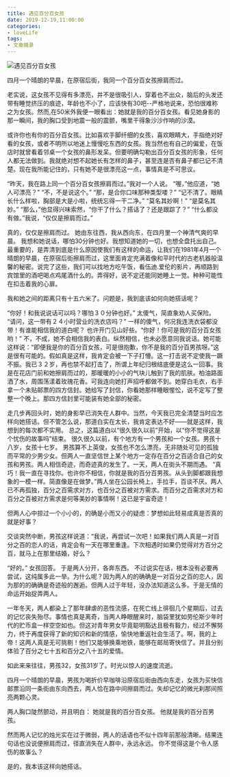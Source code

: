 ```yaml
---
title: 遇见百分百女孩
date: 2019-12-19,11:00:00
categories:
- loveLife
tags:
- 文章摘录
---
```

![遇见百分百女孩](遇见百分百女孩.jpg)

四月一个晴朗的早晨，在原宿后街，我同一个百分百女孩擦肩而过。

老实说，这女孩不见得有多漂亮，并不是很吸引人，穿着也不出众，脑后的头发还带有睡觉挤压的痕迹，年龄也不小了，应该快有30吧--严格地说来，恐怕很难称之为女孩。然而,在50米外我便一眼看出：她就是我的百分百女孩。看见她身影的那一瞬间，我的胸口受到地震一般的震颤，嘴里干得象沙沙作响的沙漠。

或许你也有你的百分百女孩。比如喜欢手脚纤细的女孩，喜欢眼睛大，手指绝对好看的女孩，或者不明所以地迷上慢慢吃东西的女孩。我当然也有自己的偏爱，在饭店时就曾看着邻桌一个女孩的鼻形发呆。但要明确勾勒出百分百女孩的形象，任何人都无法做到。我就绝对想不起她长有怎样的鼻子，甚至连是否有鼻子都已记不清楚。现在我所能记住的，只有她不是很漂亮这一点，事情真是不可思议。

“昨天，我在路上同一个百分百女孩擦肩而过。”我对一个人说。
“喔，”他应道，“她人可漂亮？”
“不，不是说这个。”
“那，是合你口味那种类型喽？”
“记不清了。眼睛长什么样啦，胸部是大是小啦，统统忘得一干二净。”
“莫名其妙啊！”
“是莫名其妙。”
“那么，”他显得兴味索然，“你干了什么？搭话了？还是跟踪了？”
“什么都没有做。”我说，“仅仅是擦肩而过。”

真的，仅仅是擦肩而过。
她由东往西，我从西向东，在四月里一个神清气爽的早晨。
我想和她说话，哪怕30分钟也好。我想知道她的一切，也想全盘托出自己。最重要的，是弄清到底是什么原因使我们有这样的命运，让我们在1981年4月一个晴朗的早晨，在原宿后街擦肩而过，这里面肯定充满着像和平时代的古老机器般温馨的秘密。说完了这些，我们可以找地方吃午饭，看伍迪.爱伦的影片，再顺路到宾馆里的酒吧喝点鸡尾酒什么的。弄得好，说不定还能同她睡上一觉。种种可能性在扣击着我的心扉。

我和她之间的距离只有十五六米了。问题是，我到底该如何向她搭话呢？

“你好！和我说说话可以吗？哪怕３０分钟也好。”
太傻气，简直象劝人买保险。
“请问，这一带有２４小时营业的洗衣店吗？”
一样的傻气，何况我连洗衣袋都没带！有谁能相信我的道白呢？
也许开门见山好些。“你好！你可是我的百分百女孩哟！”
不，不成，她不会相信我的表白。纵然相信，也未必愿意同我说话。她可能这样说：“即便我是你的百分百女孩，可是很抱歉，你不是我的百分百男孩呀。”这是很有可能的。假如真是这样，我肯定会被一下子打懵。这一打击说不定使我一蹶不振。我已３２岁，再也禁不起打击了，所谓上年纪归根结底便是这么一回事。我是在花店门前和她擦肩而过的，那暖暖的小小的气块儿触到了我的肌肤。柏油路面洒了水，周围荡漾着玫瑰花香。可我连向她打声招呼都做不到。她穿白毛衣，右手拿一个未贴邮票的四方信封。她给写了封信，你看她那样睡眼惺忪，说不定写了整整一个晚上。那四方信封里可能装有她全部的秘密。

走几步再回头时，她的身影早已消失在人群中。当然，今天我已完全清楚当时应怎样向她搭话。但不管怎么说，那道白实在太长，我肯定表达不好――就是这样，我想到的每次都不实用。
总之，这篇道白以“很久很久以前”开始，以“你不觉得这是个忧伤的故事吗”结束。
很久很久以前，有个地方有一个男孩和一个女孩。男孩十八岁，女孩十七岁。
男孩算不上英俊，女孩也不怎么漂亮，无非随处可见的孤独而平常的少男少女。但两人一直坚信世上某个地方一定存在百分之百适合自己的女孩和男孩。两人相信奇迹，而奇迹真的发生了。一天，两人在街头不期而遇。
“真巧！我一直在寻找你。也许你不相信，你就是我的百分百男孩。从头到脚都跟我想象的一模一样。简直像是在做梦。”两人坐在公园长椅上，手拉手，百谈不厌。两人已不再孤独，百分之百需求对方，也百分之百被对方需求。而百分之百需求对方和百分之百被对方需求是何等美妙的事情啊！这已是宇宙奇迹！

但两人心中掠过一个小小的，的确是小而又小的疑虑：梦想如此轻易成真是否真的就是好事？

交谈突然中断，男孩这样说道：“我说，再尝试一次吧！如果我们两人真是一对百分之百的恋人的话，肯定会有一天在哪里重逢。下次相遇时如果仍觉得对方百分之百，就马上在那里结婚，好么？

“好的。” 女孩回答。
于是两人分开，各奔东西。
不过说实在话，根本没有必要再尝试，这纯属多此一举。为什么呢？因为两人的的确确是一对百分之百的恋人，因为那的的确确是奇迹般的邂逅。但两人过于年轻，没办法知道这么多。于是无情的命运开始捉弄两人。

一年冬天，两人都染上了那年肆虐的恶性流感，在死亡线上徘徊几个星期后，过去的记忆丧失殆尽。事情也真是离奇，当两人睁眼醒来时，脑袋里犹如劳伦斯少年时代的贮币盒一样空空如也。但这对青年男女毕竟聪明豁达且极有毅力，经过不懈努力，终于再度获得了新的知识和新的情感，愉快地重返社会生活了。啊，我的上帝！这两人真是无可挑剔！他们又能够换乘地铁，能够在邮局寄快信了。并且分别体验了百分之七十五和百分之八十五的爱情。

如此来来往往，男孩32，女孩31岁了。时光以惊人的速度流逝。

四月一个晴朗的早晨，男孩为喝折价早咖啡沿原宿后街由西向东走，女孩为买快信邮票沿同一条街由东向西去，两人恰在路中间擦肩而过。失却记忆的微光刹那间照亮两颗心灵。

两人胸口陡然颤动，并且明白：
她就是我的百分百女孩。
他就是我的百分百男孩。

然而两人记忆的烛光实在过于微弱，两人的话语也不似十四年前那般清晰。结果连句话也没说便擦肩而过，径直消失在人群中，永远永远。
你不觉得这是个令人感伤的故事么？

是的，我本该这样向她搭话。